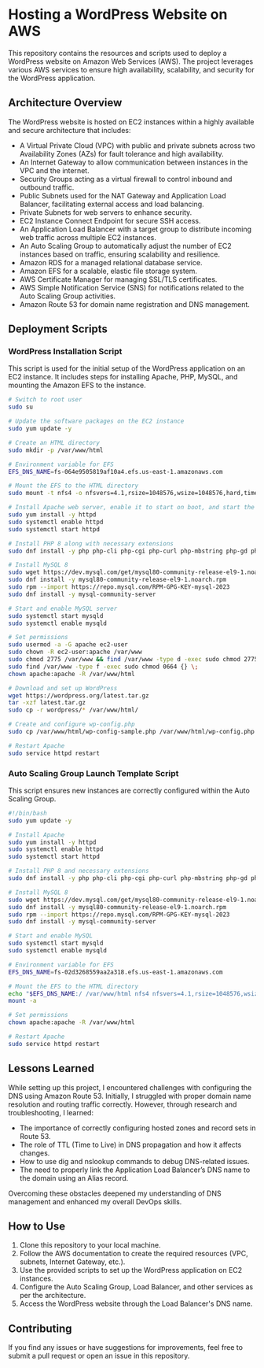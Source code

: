 # Hosting a WordPress Website on AWS

This repository contains the resources and scripts used to deploy a WordPress website on Amazon Web Services (AWS). The project leverages various AWS services to ensure high availability, scalability, and security for the WordPress application.

## Architecture Overview

The WordPress website is hosted on EC2 instances within a highly available and secure architecture that includes:

- A Virtual Private Cloud (VPC) with public and private subnets across two Availability Zones (AZs) for fault tolerance and high availability.
- An Internet Gateway to allow communication between instances in the VPC and the internet.
- Security Groups acting as a virtual firewall to control inbound and outbound traffic.
- Public Subnets used for the NAT Gateway and Application Load Balancer, facilitating external access and load balancing.
- Private Subnets for web servers to enhance security.
- EC2 Instance Connect Endpoint for secure SSH access.
- An Application Load Balancer with a target group to distribute incoming web traffic across multiple EC2 instances.
- An Auto Scaling Group to automatically adjust the number of EC2 instances based on traffic, ensuring scalability and resilience.
- Amazon RDS for a managed relational database service.
- Amazon EFS for a scalable, elastic file storage system.
- AWS Certificate Manager for managing SSL/TLS certificates.
- AWS Simple Notification Service (SNS) for notifications related to the Auto Scaling Group activities.
- Amazon Route 53 for domain name registration and DNS management.

## Deployment Scripts

### WordPress Installation Script

This script is used for the initial setup of the WordPress application on an EC2 instance. It includes steps for installing Apache, PHP, MySQL, and mounting the Amazon EFS to the instance.

```bash
# Switch to root user
sudo su

# Update the software packages on the EC2 instance
sudo yum update -y

# Create an HTML directory
sudo mkdir -p /var/www/html

# Environment variable for EFS
EFS_DNS_NAME=fs-064e9505819af10a4.efs.us-east-1.amazonaws.com

# Mount the EFS to the HTML directory
sudo mount -t nfs4 -o nfsvers=4.1,rsize=1048576,wsize=1048576,hard,timeo=600,retrans=2,noresvport "$EFS_DNS_NAME":/ /var/www/html

# Install Apache web server, enable it to start on boot, and start the server
sudo yum install -y httpd
sudo systemctl enable httpd
sudo systemctl start httpd

# Install PHP 8 along with necessary extensions
sudo dnf install -y php php-cli php-cgi php-curl php-mbstring php-gd php-mysqlnd php-gettext php-json php-xml php-fpm php-intl php-zip php-bcmath php-ctype php-fileinfo php-openssl php-pdo php-tokenizer

# Install MySQL 8
sudo wget https://dev.mysql.com/get/mysql80-community-release-el9-1.noarch.rpm
sudo dnf install -y mysql80-community-release-el9-1.noarch.rpm
sudo rpm --import https://repo.mysql.com/RPM-GPG-KEY-mysql-2023
sudo dnf install -y mysql-community-server

# Start and enable MySQL server
sudo systemctl start mysqld
sudo systemctl enable mysqld

# Set permissions
sudo usermod -a -G apache ec2-user
sudo chown -R ec2-user:apache /var/www
sudo chmod 2775 /var/www && find /var/www -type d -exec sudo chmod 2775 {} \;
sudo find /var/www -type f -exec sudo chmod 0664 {} \;
chown apache:apache -R /var/www/html

# Download and set up WordPress
wget https://wordpress.org/latest.tar.gz
tar -xzf latest.tar.gz
sudo cp -r wordpress/* /var/www/html/

# Create and configure wp-config.php
sudo cp /var/www/html/wp-config-sample.php /var/www/html/wp-config.php

# Restart Apache
sudo service httpd restart
```

### Auto Scaling Group Launch Template Script

This script ensures new instances are correctly configured within the Auto Scaling Group.

```bash
#!/bin/bash
sudo yum update -y

# Install Apache
sudo yum install -y httpd
sudo systemctl enable httpd
sudo systemctl start httpd

# Install PHP 8 and necessary extensions
sudo dnf install -y php php-cli php-cgi php-curl php-mbstring php-gd php-mysqlnd php-gettext php-json php-xml php-fpm php-intl php-zip php-bcmath php-ctype php-fileinfo php-openssl php-pdo php-tokenizer

# Install MySQL 8
sudo wget https://dev.mysql.com/get/mysql80-community-release-el9-1.noarch.rpm
sudo dnf install -y mysql80-community-release-el9-1.noarch.rpm
sudo rpm --import https://repo.mysql.com/RPM-GPG-KEY-mysql-2023
sudo dnf install -y mysql-community-server

# Start and enable MySQL
sudo systemctl start mysqld
sudo systemctl enable mysqld

# Environment variable for EFS
EFS_DNS_NAME=fs-02d3268559aa2a318.efs.us-east-1.amazonaws.com

# Mount the EFS to the HTML directory
echo "$EFS_DNS_NAME:/ /var/www/html nfs4 nfsvers=4.1,rsize=1048576,wsize=1048576,hard,timeo=600,retrans=2 0 0" >> /etc/fstab
mount -a

# Set permissions
chown apache:apache -R /var/www/html

# Restart Apache
sudo service httpd restart
```

## Lessons Learned

While setting up this project, I encountered challenges with configuring the DNS using Amazon Route 53. Initially, I struggled with proper domain name resolution and routing traffic correctly. However, through research and troubleshooting, I learned:

- The importance of correctly configuring hosted zones and record sets in Route 53.
- The role of TTL (Time to Live) in DNS propagation and how it affects changes.
- How to use dig and nslookup commands to debug DNS-related issues.
- The need to properly link the Application Load Balancer’s DNS name to the domain using an Alias record.

Overcoming these obstacles deepened my understanding of DNS management and enhanced my overall DevOps skills.

## How to Use

1. Clone this repository to your local machine.
2. Follow the AWS documentation to create the required resources (VPC, subnets, Internet Gateway, etc.).
3. Use the provided scripts to set up the WordPress application on EC2 instances.
4. Configure the Auto Scaling Group, Load Balancer, and other services as per the architecture.
5. Access the WordPress website through the Load Balancer's DNS name.

## Contributing

If you find any issues or have suggestions for improvements, feel free to submit a pull request or open an issue in this repository.

